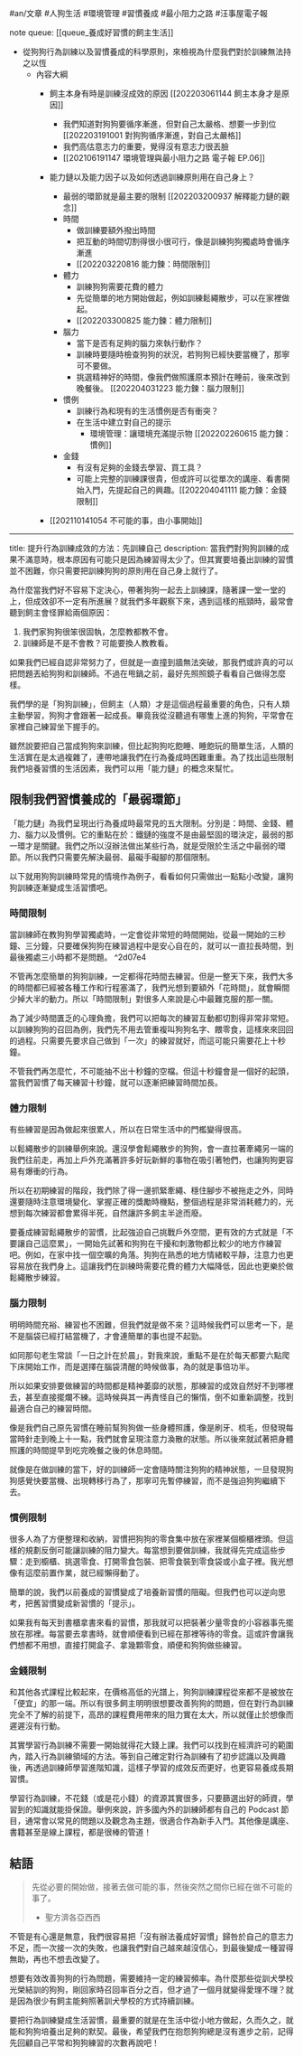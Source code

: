 #an/文章 #人狗生活 #環境管理 #習慣養成 #最小阻力之路 #汪事屋電子報 

note queue: [[queue_養成好習慣的飼主生活]]

- 從狗狗行為訓練以及習慣養成的科學原則，來檢視為什麼我們對於訓練無法持之以恆
	- 內容大綱
		- 飼主本身有時是訓練沒成效的原因 [[202203061144 飼主本身才是原因]]
			- 我們知道對狗狗要循序漸進，但對自己太嚴格、想要一步到位 [[202203191001 對狗狗循序漸進，對自己太嚴格]]
			- 我們高估意志力的重要，覺得沒有意志力很丟臉
			- [[202106191147 環境管理與最小阻力之路 電子報 EP.06]]
		- 能力鏈以及能力因子以及如何透過訓練原則用在自己身上？
			- 最弱的環節就是最主要的限制 [[202203200937 解釋能力鏈的觀念]]
			- 時間
				- 做訓練要額外撥出時間
				- 把互動的時間切割得很小很可行，像是訓練狗狗獨處時會循序漸進
				- [[202203220816 能力鍊：時間限制]]
			- 體力
				- 訓練狗狗需要花費的體力
				- 先從簡單的地方開始做起，例如訓練鬆繩散步，可以在家裡做起。
				- [[202203300825 能力鍊：體力限制]]
			- 腦力
				- 當下是否有足夠的腦力來執行動作？
				- 訓練時要隨時檢查狗狗的狀況，若狗狗已經快要當機了，那寧可不要做。
				- 挑選精神好的時間，像我們做照護原本預計在睡前，後來改到晚餐後。 [[202204031223 能力鍊：腦力限制]]
			- 慣例
				- 訓練行為和現有的生活慣例是否有衝突？
				- 在生活中建立對自己的提示
					- 環境管理：讓環境充滿提示物 [[202202260615 能力鍊：慣例]]
			- 金錢
				- 有沒有足夠的金錢去學習、買工具？
				- 可能上完整的訓練課很貴，但或許可以從單次的講座、看書開始入門，先提起自己的興趣。[[202204041111 能力鍊：金錢限制]]
				
		- [[202110141054 不可能的事，由小事開始]]


---

title: 提升行為訓練成效的方法：先訓練自己 
description: 當我們對狗狗訓練的成果不滿意時，根本原因有可能只是因為練習得太少了。但其實要培養出訓練的習慣並不困難，你只需要把訓練狗狗的原則用在自己身上就行了。

為什麼當我們好不容易下定決心，帶著狗狗一起去上訓練課，隨著課一堂一堂的上，但成效卻不一定有所進展？就我們多年觀察下來，遇到這樣的瓶頸時，最常會聽到飼主會怪罪給兩個原因：

1.  我們家狗狗很笨很固執，怎麼教都教不會。
2.  訓練師是不是不會教？可能要換人教教看。

如果我們已經自認非常努力了，但就是一直撞到牆無法突破，那我們或許真的可以把問題丟給狗狗和訓練師。不過在甩鍋之前，最好先照照鏡子看看自己做得怎麼樣。

我們學的是「狗狗訓練」，但飼主（人類）才是這個過程最重要的角色，只有人類主動學習，狗狗才會跟著一起成長。畢竟我從沒聽過有哪隻上進的狗狗，平常會在家裡自己練習坐下握手的。

雖然說要把自己當成狗狗來訓練，但比起狗狗吃飽睡、睡飽玩的簡單生活，人類的生活實在是太過複雜了，連帶地讓我們在行為養成時困難重重。為了找出這些限制我們培養習慣的生活因素，我們可以用「能力鏈」的概念來幫忙。

## 限制我們習慣養成的「最弱環節」

「能力鏈」為我們呈現出行為養成時最常見的五大限制。分別是：時間、金錢、體力、腦力以及慣例。它的重點在於：鐵鏈的強度不是由最堅固的環決定，最弱的那一環才是關鍵。我們之所以沒辦法做出某些行為，就是受限於生活之中最弱的環節。所以我們只需要先解決最弱、最礙手礙腳的那個限制。

以下就用狗狗訓練時常見的情境作為例子，看看如何只需做出一點點小改變，讓狗狗訓練逐漸變成生活習慣吧。

### 時間限制

當訓練師在教狗狗學習獨處時，一定會從非常短的時間開始，從最一開始的三秒鐘、三分鐘，只要確保狗狗在練習過程中是安心自在的，就可以一直拉長時間，到最後獨處三小時都不是問題。 ^2d07e4

不管再怎麼簡單的狗狗訓練，一定都得花時間去練習。但是一整天下來，我們大多的時間都已經被各種工作和行程塞滿了，我們光想到要額外「花時間」，就會瞬間少掉大半的動力。所以「時間限制」對很多人來說是心中最難克服的那一關。

為了減少時間匱乏的心理負擔，我們可以把每次的練習互動都切割得非常非常短。以訓練狗狗的召回為例，我們先不用去管重複叫狗狗名字、餵零食，這樣來來回回的過程。只需要先要求自己做到「一次」的練習就好，而這可能只需要花上十秒鐘。

不管我們再怎麼忙，不可能抽不出十秒鐘的空檔。但這十秒鐘會是一個好的起頭，當我們習慣了每天練習十秒鐘，就可以逐漸把練習時間加長。

### 體力限制

有些練習是因為做起來很累人，所以在日常生活中的門檻變得很高。

以鬆繩散步的訓練舉例來說。還沒學會鬆繩散步的狗狗，會一直拉著牽繩另一端的我們往前走，再加上戶外充滿著許多好玩新鮮的事物在吸引著牠們，也讓狗狗更容易有爆衝的行為。

所以在初期練習的階段，我們除了得一邊抓緊牽繩、穩住腳步不被拖走之外，同時還要隨時注意環境變化、掌握正確的獎勵時機點，整個過程是非常消耗體力的，光想到每次練習都會累得半死，自然讓許多飼主半途而廢。

要養成練習鬆繩散步的習慣，比起強迫自己挑戰戶外空間，更有效的方式就是「不要讓自己這麼累」，一開始先試著和狗狗在干擾和刺激物都比較少的地方作練習吧。例如，在家中找一個空曠的角落。狗狗在熟悉的地方情緒較平靜，注意力也更容易放在我們身上。這讓我們在訓練時需要花費的體力大幅降低，因此也更樂於做鬆繩散步練習。

### 腦力限制

明明時間充裕、練習也不困難，但我們就是做不來？這時候我們可以思考一下，是不是腦袋已經打結當機了，才會連簡單的事也提不起勁。

如同那句老生常談「一日之計在於晨」，對我來說，重點不是在於每天都要六點爬下床開始工作，而是選擇在腦袋清醒的時候做事，為的就是事倍功半。

所以如果安排要做練習的時間都是精神萎靡的狀態，那練習的成效自然好不到哪裡去，甚至直接擺爛不練。這時候與其一再責怪自己的懶惰，倒不如重新調整，找到最適合自己的練習時間。

像是我們自己原先習慣在睡前幫狗狗做一些身體照護，像是刷牙、梳毛，但發現每當時針走到晚上十一點，我們就會呈現注意力渙散的狀態。所以後來就試著把身體照護的時間提早到吃完晚餐之後的休息時間。

就像是在做訓練的當下，好的訓練師一定會隨時關注狗狗的精神狀態，一旦發現狗狗感覺快要當機、出現轉移行為了，那寧可先暫停練習，而不是強迫狗狗繼續下去。

### 慣例限制

很多人為了方便整理和收納，習慣把狗狗的零食集中放在家裡某個櫥櫃裡頭。但這樣的規劃反倒可能讓訓練的阻力變大。每當想到要做訓練，我就得先完成這些步驟：走到櫥櫃、挑選零食、打開零食包裝、把零食裝到零食袋或小盒子裡。我光想像有這麼前置作業，就已經懶得動了。

簡單的說，我們以前養成的習慣變成了培養新習慣的阻礙。但我們也可以逆向思考，把舊習慣變成新習慣的「提示」。

如果我有每天到書櫃拿書來看的習慣，那我就可以把裝著少量零食的小容器事先擺放在那裡。每當要去拿書時，就會順便看到已經在那裡等待的零食。這或許會讓我們想都不用想，直接打開盒子、拿幾顆零食，順便和狗狗做些練習。

### 金錢限制

和其他各式課程比較起來，在價格高低的光譜上，狗狗訓練課程從來都不是被放在「便宜」的那一端。所以有很多飼主明明很想要改善狗狗的問題，但在對行為訓練完全不了解的前提下，高昂的課程費用帶來的阻力實在太大，所以就僅止於想像而遲遲沒有行動。

其實學習行為訓練不需要一開始就得花大錢上課。我們可以找到在經濟許可的範圍內，踏入行為訓練領域的方法。等到自己確定對行為訓練有了初步認識以及興趣後，再透過訓練師學習進階知識，這樣子學習的成效反而更好，也更容易養成長期習慣。

學習行為訓練，不花錢（或是花小錢）的資源其實很多，只要篩選出好的師資，學習到的知識就能掛保證。舉例來說，許多國內外的訓練師都有自己的 Podcast 節目，通常會以常見的問題以及觀念為主題，很適合作為新手入門。其他像是講座、書籍甚至是線上課程，都是很棒的管道！

## 結語

> 先從必要的開始做，接著去做可能的事，然後突然之間你已經在做不可能的事了。  
> - 聖方濟各亞西西

不管是有心還是無意，我們很容易把「沒有辦法養成好習慣」歸咎於自己的意志力不足，而一次接一次的失敗，也讓我們對自己越來越沒信心，到最後變成一種習得無助，再也不想去改變了。

想要有效改善狗狗的行為問題，需要維持一定的練習頻率。為什麼那些從訓犬學校光榮結訓的狗狗，剛回家時召回率百分之百，但才過了一個月就變得愛理不理？就是因為很少有飼主能夠照著訓犬學校的方式持續訓練。

要把行為訓練變成生活習慣，最重要的就是在生活中從小地方做起，久而久之，就能和狗狗培養出足夠的默契。最後，希望我們在抱怨狗狗總是沒有進步之前，記得先回顧自己平常和狗狗練習的次數再說吧！